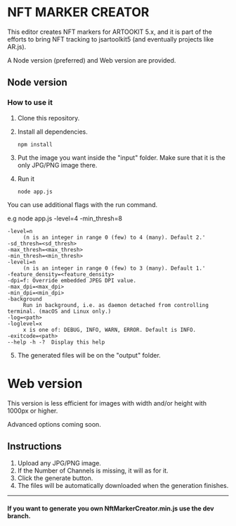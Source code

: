 # NFT MARKER CREATOR

This editor creates NFT markers for ARTOOKIT 5.x, and it is part of the efforts to bring NFT tracking to jsartoolkit5 (and eventually projects like AR.js).

A Node version (preferred) and Web version are provided.

## Node version

### How to use it

1. Clone this repository.

2. Install all dependencies.

    ` npm install `


3. Put the image you want inside the "input" folder. Make sure that it is the only JPG/PNG image there.

4. Run it

    ` node app.js `

You can use additional flags with the run command.

e.g node app.js -level=4 -min_thresh=8

    -level=n
         (n is an integer in range 0 (few) to 4 (many). Default 2.'
    -sd_thresh=<sd_thresh>
    -max_thresh=<max_thresh>
    -min_thresh=<min_thresh>
    -leveli=n
         (n is an integer in range 0 (few) to 3 (many). Default 1.'
    -feature_density=<feature_density>
    -dpi=f: Override embedded JPEG DPI value.
    -max_dpi=<max_dpi>
    -min_dpi=<min_dpi>
    -background
         Run in background, i.e. as daemon detached from controlling terminal. (macOS and Linux only.)
    -log=<path>
    -loglevel=x
         x is one of: DEBUG, INFO, WARN, ERROR. Default is INFO.
    -exitcode=<path>
    --help -h -?  Display this help


5. The generated files will be on the "output" folder.

# Web version

This version is less efficient for images with width and/or height with 1000px or higher.


Advanced options coming soon.

## Instructions

1. Upload any JPG/PNG image.
2. If the Number of Channels is missing, it will as for it.
3. Click the generate button.
4. The files will be automatically downloaded when the generation finishes.

------
#### If you want to generate you own NftMarkerCreator.min.js use the dev branch.
